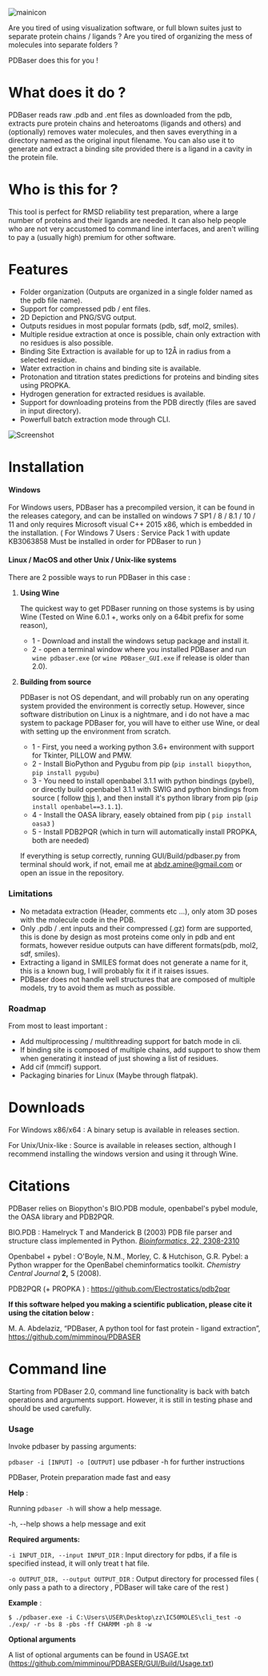 ![mainicon](GUI/icon.png?raw=true)

Are you tired of using visualization software, or full blown suites just to separate protein chains / ligands ?
Are you tired of organizing the mess of molecules into separate folders ?

PDBaser does this for you !


# What does it do ?

PDBaser reads raw .pdb and .ent files as downloaded from the pdb, extracts pure protein chains and heteroatoms (ligands and others) and (optionally) removes water molecules, and then saves everything in a directory named as the original input filename.
You can also use it to generate and extract a binding site provided there is a ligand in a cavity in the protein file.

# Who is this for ?

This tool is perfect for RMSD reliability test preparation, where a large number of proteins and their ligands are needed. It can also help people who are not very accustomed to command line interfaces, and aren't willing to pay a (usually high) premium for other software.


# Features

- Folder organization (Outputs are organized in a single folder named as the pdb file name).
- Support for compressed pdb / ent files.
- 2D Depiction and PNG/SVG output.
- Outputs residues in most popular formats (pdb, sdf, mol2, smiles).
- Multiple residue extraction at once is possible, chain only extraction with no residues is also possible.
- Binding Site Extraction is available for up to 12Å in radius from a selected residue.
- Water extraction in chains and binding site is available.
- Protonation and titration states predictions for proteins and binding sites using PROPKA.  
- Hydrogen generation for extracted residues is available.
- Support for downloading proteins from the PDB directly (files are saved in input directory).
- Powerfull batch extraction mode through CLI.



![Screenshot](GUI/pdbaser.PNG?raw=true)

# Installation

#### Windows

For Windows users, PDBaser has a precompiled version, it can be found in the releases category, and can be installed on windows 7 SP1 / 8 / 8.1 / 10 / 11 and only requires Microsoft visual C++ 2015 x86, which is embedded in the installation. ( For Windows 7 Users : Service Pack 1 with update KB3063858 Must be installed in order for PDBaser to run )

#### Linux / MacOS and other Unix / Unix-like systems

There are 2 possible ways to run PDBaser in this case :


1. **Using Wine**


    The quickest way to get PDBaser running on those systems is by using Wine (Tested on Wine 6.0.1 +, works only on a 64bit prefix for some reason),
    
    - 1 - Download and install the windows setup package and install it.
    - 2 - open a terminal window where you installed PDBaser and run `wine pdbaser.exe` (or `wine PDBaser_GUI.exe` if release is older than 2.0).


2. **Building from source**


    PDBaser is not OS dependant, and will probably run on any operating system provided the environment is correctly setup. However, since software distribution on Linux is a nightmare, and i do not have a mac system to package PDBaser for, you will have to either use Wine, or deal with setting up the environment from scratch.

    - 1 - First, you need a working python 3.6+ environment with support for Tkinter, PILLOW and PMW.
    - 2 - Install BioPython and Pygubu from pip (`pip install biopython`, `pip install pygubu`)
    - 3 - You need to install openbabel 3.1.1 with python bindings (pybel), or directly build openbabel 3.1.1 with SWIG and python bindings from source ( follow [this](http://openbabel.org/docs/dev/Installation/install.html) ), and then install it's python library from pip (`pip install openbabel==3.1.1`).
    - 4 - Install the OASA library, easely obtained from pip ( `pip install oasa3` )
    - 5 - Install PDB2PQR (which in turn will automatically install PROPKA, both are needed)

    If everything is setup correctly, running GUI/Build/pdbaser.py from terminal should work, if not, email me at abdz.amine@gmail.com or open an issue in the repository.

### Limitations

- No metadata extraction (Header, comments etc ...), only atom 3D poses with the molecule code in the PDB.
- Only .pdb / .ent inputs and their compressed (.gz) form are supported, this is done by design as most proteins come only in pdb and ent formats, however residue outputs can have different formats(pdb, mol2, sdf, smiles).
- Extracting a ligand in SMILES format does not generate a name for it, this is a known bug, I will probably fix it if it raises issues.
- PDBaser does not handle well structures that are composed of multiple models, try to avoid them as much as possible.

### Roadmap

From most to least important :
- Add multiprocessing / multithreading support for batch mode in cli.
- If binding site is composed of multiple chains, add support to show them when generating it instead of just showing a list of residues.
- Add cif (mmcif) support.
- Packaging binaries for Linux (Maybe through flatpak).


# Downloads

For Windows x86/x64 : A binary setup is available in releases section.


For Unix/Unix-like : Source is available in releases section, although I recommend installing the windows version and using it through Wine.


# Citations

PDBaser relies on Biopython's BIO.PDB module, openbabel's pybel module, the OASA library and PDB2PQR.

BIO.PDB : Hamelryck T and Manderick B (2003) PDB file parser and structure class implemented in Python. [*Bioinformatics*, 22, 2308-2310](http://dx.doi.org/10.1093/bioinformatics/btg299)

Openbabel + pybel : O'Boyle, N.M., Morley, C. & Hutchison, G.R. Pybel: a Python wrapper for the OpenBabel cheminformatics toolkit. *Chemistry Central Journal* **2,** 5 (2008).

PDB2PQR (+ PROPKA ) : https://github.com/Electrostatics/pdb2pqr



**If this software helped you making a scientific publication, please cite it using the citation below :**

M. A. Abdelaziz, “PDBaser, A python tool for fast protein - ligand extraction”, https://github.com/mimminou/PDBASER





# Command line
Starting from PDBaser 2.0, command line functionality is back with batch operations and arguments support.
However, it is still in testing phase and should be used carefully.

### Usage

Invoke pdbaser by passing arguments:

`pdbaser -i [INPUT] -o [OUTPUT]`
use pdbaser -h for further instructions

PDBaser, Protein preparation made fast and easy

**Help** :

Running `pdbaser -h` will show a help message.

  -h, --help            shows a help message and exit


**Required arguments:**

`-i INPUT_DIR, --input INPUT_DIR` : Input directory for pdbs, if a file is specified instead, it will only treat t hat file.
  
`-o OUTPUT_DIR, --output OUTPUT_DIR` : Output directory for processed files ( only pass a path to a directory , PDBaser will take care of the rest )

**Example** :

`$ ./pdbaser.exe -i C:\Users\USER\Desktop\zz\IC50MOLES\cli_test -o ./exp/ -r -bs 8 -pbs -ff CHARMM -ph 8 -w`

**Optional arguments**

A list of optional arguments can be found in USAGE.txt (https://github.com/mimminou/PDBASER/GUI/Build/Usage.txt)
